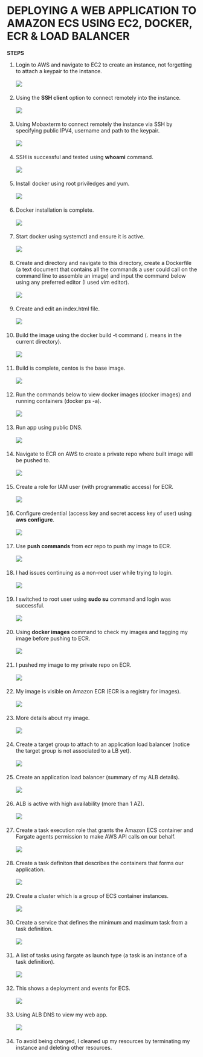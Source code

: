 # DEPLOYING A WEB APPLICATION TO AMAZON ECS USING EC2, DOCKER, ECR & LOAD BALANCER

__STEPS__

1. Login to AWS and navigate to EC2 to create an instance, not forgetting to attach a keypair to the instance. <br><br>
![](img/docker.png) <br><br>
2. Using the __SSH client__ option to connect remotely into the instance. <br><br>
![](img/docker1.png) <br><br>
3. Using Mobaxterm to connect remotely the instance via SSH by specifying public IPV4, username and path to the keypair. <br><br>
![](img/docker2.png) <br><br>
4. SSH is successful and tested using __whoami__ command. <br><br>
![](img/docker3.png) <br><br>
5. Install docker using root priviledges and yum. <br><br>
![](img/docker4.png) <br><br>
6. Docker installation is complete. <br><br>
![](img/docker4-1.png) <br><br>
7. Start docker using systemctl and ensure it is active. <br><br>
![](img/docker4-2.png) <br><br>
8. Create and directory and navigate to this directory, create a Dockerfile (a text document that contains all the commands a user could call on the command line to assemble an image) and input the command below using any preferred editor (I used vim editor). <br><br>
![](img/docker5.png) <br><br>
9. Create and edit an index.html file. <br><br>
![](img/docker6.png) <br><br>
10. Build the image using the docker build -t command (. means in the current directory). <br><br>
![](img/docker7.png) <br><br>
11. Build is complete, centos is the base image. <br><br>
![](img/docker7-1.png) <br><br>
12. Run the commands below to view docker images (docker images) and running containers (docker ps -a). <br><br>
![](img/docker8.png) <br><br>
13. Run app using public DNS. <br><br>
![](img/docker9.png) <br><br>
14. Navigate to ECR on AWS to create a private repo where built image will be pushed to. <br><br>
![](img/docker10.png) <br><br>
15. Create a role for IAM user (with programmatic access) for ECR. <br><br>
![](img/docker11.png) <br><br>
16. Configure credential (access key and secret access key of user) using __aws configure__. <br><br>
![](img/docker12.png) <br><br>
17. Use __push commands__ from ecr repo to push my image to ECR. <br><br>
![](img/docker13.png) <br><br>
18. I had issues continuing as a non-root user while trying to login. <br><br>
![](img/docker14.png) <br><br>
19. I switched to root user using __sudo su__ command and login was successful. <br><br>
![](img/docker14-1.png) <br><br>
20. Using __docker images__ command to check my images and tagging my image before pushing to ECR. <br><br>
![](img/docker14-2.png) <br><br>
21. I pushed my image to my private repo on ECR. <br><br>
![](img/docker14-3.png) <br><br>
22. My image is visible on Amazon ECR (ECR is a registry for images). <br><br>
![](img/docker14-4.png) <br><br>
23. More details about my image. <br><br>
![](img/docker14-5.png) <br><br>
24. Create a target group to attach to an application load balancer (notice the target group is not associated to a LB yet). <br><br>
![](img/docker15.png) <br><br>
25. Create an application load balancer (summary of my ALB details). <br><br>
![](img/docker15-1.png) <br><br>
26. ALB is active with high availability (more than 1 AZ). <br><br>
![](img/docker15-2.png) <br><br>
27. Create a task execution role that grants the Amazon ECS container and Fargate agents permission to make AWS API calls on our behalf. <br><br>
![](img/docker16.png) <br><br>
28. Create a task definiton that describes the containers that forms our application.<br><br>
![](img/docker17.png) <br><br>
29. Create a cluster which is a group of ECS container instances. <br><br>
![](img/docker18.png) <br><br>
30. Create a service that defines the minimum and maximum task from a task definition. <br><br>
![](img/docker18-1.png) <br><br>
31. A list of tasks using fargate as launch type (a task is an instance of a task definition). <br><br>
![](img/docker19.png) <br><br>
32. This shows a deployment and events for ECS. <br><br>
![](img/docker19-1.png) <br><br>
33. Using ALB DNS to view my web app. <br><br>
![](img/docker20.png) <br><br>
34. To avoid being charged, I cleaned up my resources by terminating my instance and deleting other resources.
